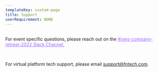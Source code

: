 ```yaml
---
templateKey: custom-page
title: Support
userRequirement: NONE
---
```

<br>For event specific questions, please reach out on the <a href="https://linkprotect.cudasvc.com/url?a=https%3a%2f%2fossovr.slack.com%2farchives%2fC02U531EW7J&c=E,1,pZk3XbrYXgdMHb-izLnxhmPVCu5XaEWrzwU-1WL86ssBzicbVcvtYJ6AA_sPHjCcrRx8e0B7lNNYK5aTQTdGSn5Q5hIxsfR6C3RhglTIg2oULWhdhTIq0y-_3w,,&typo=1" target="_blank" style="color:#9e66ff">#owg-company-retreat-2022 Slack Channel.</a></p>

<br>

For virtual platform tech support, please email <a href="mailto:support@fntech.com" target="_blank" style="color:#9e66ff">support@fntech.com.</a></p>